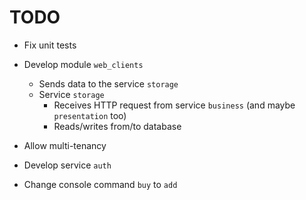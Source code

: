 # TODO

- Fix unit tests

- Develop module `web_clients`
    - Sends data to the service `storage`
    - Service `storage`
        - Receives HTTP request from service `business` (and maybe `presentation` too)
        - Reads/writes from/to database

- Allow multi-tenancy

- Develop service `auth`

- Change console command `buy` to `add`